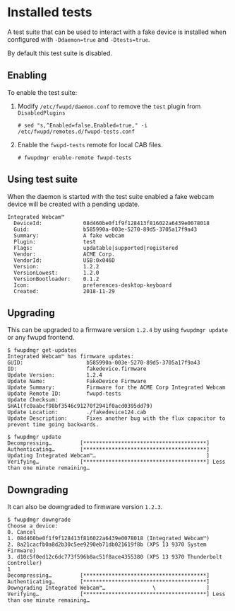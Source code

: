 # Installed tests

A test suite that can be used to interact with a fake device is installed when
configured with `-Ddaemon=true` and `-Dtests=true`.

By default this test suite is disabled.

## Enabling

To enable the test suite:

1. Modify `/etc/fwupd/daemon.conf` to remove the `test` plugin from `DisabledPlugins`

   ```shell
   # sed "s,^Enabled=false,Enabled=true," -i /etc/fwupd/remotes.d/fwupd-tests.conf
   ```

2. Enable the `fwupd-tests` remote for local CAB files.

   ```shell
   # fwupdmgr enable-remote fwupd-tests
   ```

## Using test suite

When the daemon is started with the test suite enabled a fake webcam device will be created with a pending update.

```text
Integrated Webcam™
  DeviceId:             08d460be0f1f9f128413f816022a6439e0078018
  Guid:                 b585990a-003e-5270-89d5-3705a17f9a43
  Summary:              A fake webcam
  Plugin:               test
  Flags:                updatable|supported|registered
  Vendor:               ACME Corp.
  VendorId:             USB:0x046D
  Version:              1.2.2
  VersionLowest:        1.2.0
  VersionBootloader:    0.1.2
  Icon:                 preferences-desktop-keyboard
  Created:              2018-11-29
```

## Upgrading

This can be upgraded to a firmware version `1.2.4` by using `fwupdmgr update` or any fwupd frontend.

```shell
$ fwupdmgr get-updates
Integrated Webcam™ has firmware updates:
GUID:                    b585990a-003e-5270-89d5-3705a17f9a43
ID:                      fakedevice.firmware
Update Version:          1.2.4
Update Name:             FakeDevice Firmware
Update Summary:          Firmware for the ACME Corp Integrated Webcam
Update Remote ID:        fwupd-tests
Update Checksum:         SHA1(fc0aabcf98bf3546c91270f2941f0acd0395dd79)
Update Location:         ./fakedevice124.cab
Update Description:      Fixes another bug with the flux capacitor to prevent time going backwards.

$ fwupdmgr update
Decompressing…         [***************************************]
Authenticating…        [***************************************]
Updating Integrated Webcam™…                                   ]
Verifying…             [***************************************] Less than one minute remaining…
```

## Downgrading

It can also be downgraded to firmware version `1.2.3`.

```shell
$ fwupdmgr downgrade
Choose a device:
0. Cancel
1. 08d460be0f1f9f128413f816022a6439e0078018 (Integrated Webcam™)
2. 8a21cacfb0a8d2b30c5ee9290eb71db021619f8b (XPS 13 9370 System Firmware)
3. d10c5f0ed12c6dc773f596b8ac51f8ace4355380 (XPS 13 9370 Thunderbolt Controller)
1
Decompressing…         [***************************************]
Authenticating…        [***************************************]
Downgrading Integrated Webcam™…               \                ]
Verifying…             [***************************************] Less than one minute remaining…
